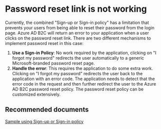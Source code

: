  <properties
	pageTitle="Business to Consumer (B2C)/Password reset failing"
	description="Business to Consumer (B2C)/Password reset failing"
	service="microsoft.activedirectory"
	resource="activedirectory"
	authors="parakhj"
	displayOrder="4"
	selfHelpType="resource"
	supportTopicIds=""
	resourceTags=""
	productPesIds=""
	cloudEnvironments="public"
/>

# Password reset link is not working

Currently, the combined "Sign-up or Sign-in policy" has a limitation that prevents your users from being able to reset their password from the login page. Azure AD B2C will return an error to your application when a user clicks on the password reset link. There are two different mechanisms to implement password reset in this case:

1. **Use a Sign-in Policy**: No work required by the application, clicking on "I forgot my password" redirects the user automatically to a generic Microsoft-branded password reset page.
2. **Handle the error**: This requires the application to do some extra work. Clicking on "I forgot my password" redirects the user back to the application with an error code. The application needs to detect that the error code in the request and then further redirect the user to the Azure AD B2C password reset policy. The password reset policy can be customized extensively.

## **Recommended documents**
[Sample using Sign-up or Sign-in policy](https://docs.microsoft.com/azure/active-directory-b2c/active-directory-b2c-devquickstarts-web-dotnet-susi)